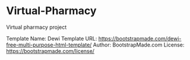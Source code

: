 # Virtual-Pharmacy
Virtual pharmacy project

Template Name: Dewi
Template URL: https://bootstrapmade.com/dewi-free-multi-purpose-html-template/
Author: BootstrapMade.com
License: https://bootstrapmade.com/license/
